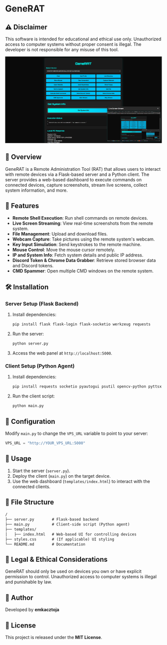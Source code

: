 # GeneRAT

## ⚠️ Disclaimer

This software is intended for educational and ethical use only. Unauthorized access to computer systems without proper consent is illegal. The developer is not responsible for any misuse of this tool.

![Dashboard](dashboard.png)

## 📌 Overview

GeneRAT is a Remote Administration Tool (RAT) that allows users to interact with remote devices via a Flask-based server and a Python client. The server provides a web-based dashboard to execute commands on connected devices, capture screenshots, stream live screens, collect system information, and more.

## 🚀 Features

- **Remote Shell Execution**: Run shell commands on remote devices.
- **Live Screen Streaming**: View real-time screenshots from the remote system.
- **File Management**: Upload and download files.
- **Webcam Capture**: Take pictures using the remote system's webcam.
- **Key Input Simulation**: Send keystrokes to the remote machine.
- **Mouse Control**: Move the mouse cursor remotely.
- **IP and System Info**: Fetch system details and public IP address.
- **Discord Token & Chrome Data Grabber**: Retrieve stored browser data and Discord tokens.
- **CMD Spammer**: Open multiple CMD windows on the remote system.

## 🛠️ Installation

### Server Setup (Flask Backend)

1. Install dependencies:
   ```sh
   pip install flask flask-login flask-socketio werkzeug requests
   ```
2. Run the server:
   ```sh
   python server.py
   ```
3. Access the web panel at `http://localhost:5000`.

### Client Setup (Python Agent)

1. Install dependencies:
   ```sh
   pip install requests socketio pyautogui psutil opencv-python pyttsx3
   ```
2. Run the client script:
   ```sh
   python main.py
   ```

## 🔧 Configuration

Modify `main.py` to change the `VPS_URL` variable to point to your server:

```python
VPS_URL = "http://YOUR_VPS_URL:5000"
```

## 📜 Usage

1. Start the server (`server.py`).
2. Deploy the client (`main.py`) on the target device.
3. Use the web dashboard (`templates/index.html`) to interact with the connected clients.

## 📂 File Structure

```
/
├── server.py        # Flask-based backend
├── main.py          # Client-side script (Python agent)
├── templates/
│   ├── index.html   # Web-based UI for controlling devices
├── styles.css       # (If applicable) UI styling
└── README.md        # Documentation
```

## 🛑 Legal & Ethical Considerations

GeneRAT should only be used on devices you own or have explicit permission to control. Unauthorized access to computer systems is illegal and punishable by law.

## 👤 Author

Developed by **emkacztoja**

## 📄 License

This project is released under the **MIT License**.

